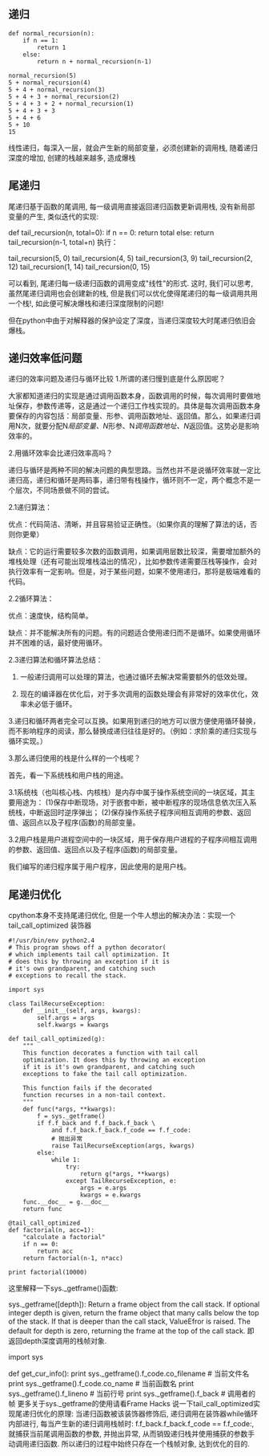## 递归
```
def normal_recursion(n):
    if n == 1:
        return 1
    else:
        return n + normal_recursion(n-1)

normal_recursion(5)
5 + normal_recursion(4)
5 + 4 + normal_recursion(3)
5 + 4 + 3 + normal_recursion(2)
5 + 4 + 3 + 2 + normal_recursion(1)
5 + 4 + 3 + 3
5 + 4 + 6
5 + 10
15
```
线性递归，每深入一层，就会产生新的局部变量，必须创建新的调用栈, 随着递归深度的增加, 创建的栈越来越多, 造成爆栈

## 尾递归
尾递归基于函数的尾调用, 每一级调用直接返回递归函数更新调用栈, 没有新局部变量的产生, 类似迭代的实现:

def tail_recursion(n, total=0):
    if n == 0:
        return total
    else:
        return tail_recursion(n-1, total+n)
执行：

tail_recursion(5, 0)
tail_recursion(4, 5)
tail_recursion(3, 9)
tail_recursion(2, 12)
tail_recursion(1, 14)
tail_recursion(0, 15)

可以看到, 尾递归每一级递归函数的调用变成"线性"的形式. 这时, 我们可以思考, 虽然尾递归调用也会创建新的栈, 但是我们可以优化使得尾递归的每一级调用共用一个栈!, 如此便可解决爆栈和递归深度限制的问题!

但在python中由于对解释器的保护设定了深度，当递归深度较大时尾递归依旧会爆栈。

## 递归效率低问题
[](http://www.cnblogs.com/BeyondAnyTime/archive/2012/05/19/2508807.html)
递归的效率问题及递归与循环比较
1.所谓的递归慢到底是什么原因呢？

大家都知道递归的实现是通过调用函数本身，函数调用的时候，每次调用时要做地址保存，参数传递等，这是通过一个递归工作栈实现的。具体是每次调用函数本身要保存的内容包括：局部变量、形参、调用函数地址、返回值。那么，如果递归调用N次，就要分配N*局部变量、N*形参、N*调用函数地址、N*返回值。这势必是影响效率的。



2.用循环效率会比递归效率高吗？

递归与循环是两种不同的解决问题的典型思路。当然也并不是说循环效率就一定比递归高，递归和循环是两码事，递归带有栈操作，循环则不一定，两个概念不是一个层次，不同场景做不同的尝试。

2.1递归算法：

优点：代码简洁、清晰，并且容易验证正确性。（如果你真的理解了算法的话，否则你更晕）

缺点：它的运行需要较多次数的函数调用，如果调用层数比较深，需要增加额外的堆栈处理（还有可能出现堆栈溢出的情况），比如参数传递需要压栈等操作，会对执行效率有一定影响。但是，对于某些问题，如果不使用递归，那将是极端难看的代码。

2.2循环算法：

优点：速度快，结构简单。

缺点：并不能解决所有的问题。有的问题适合使用递归而不是循环。如果使用循环并不困难的话，最好使用循环。

2.3递归算法和循环算法总结：

1. 一般递归调用可以处理的算法，也通过循环去解决常需要额外的低效处理。

2. 现在的编译器在优化后，对于多次调用的函数处理会有非常好的效率优化，效率未必低于循环。

3.递归和循环两者完全可以互换。如果用到递归的地方可以很方便使用循环替换，而不影响程序的阅读，那么替换成递归往往是好的。（例如：求阶乘的递归实现与循环实现。）



3.那么递归使用的栈是什么样的一个栈呢？

首先，看一下系统栈和用户栈的用途。

3.1系统栈（也叫核心栈、内核栈）是内存中属于操作系统空间的一块区域，其主要用途为： (1)保存中断现场，对于嵌套中断，被中断程序的现场信息依次压入系统栈，中断返回时逆序弹出； (2)保存操作系统子程序间相互调用的参数、返回值、返回点以及子程序(函数)的局部变量。

3.2用户栈是用户进程空间中的一块区域，用于保存用户进程的子程序间相互调用的参数、返回值、返回点以及子程序(函数)的局部变量。

我们编写的递归程序属于用户程序，因此使用的是用户栈。

## 尾递归优化
[](https://segmentfault.com/a/1190000007641519)
cpython本身不支持尾递归优化, 但是一个牛人想出的解决办法：实现一个 tail_call_optimized 装饰器


```
#!/usr/bin/env python2.4
# This program shows off a python decorator(
# which implements tail call optimization. It
# does this by throwing an exception if it is
# it's own grandparent, and catching such
# exceptions to recall the stack.

import sys

class TailRecurseException:
    def __init__(self, args, kwargs):
        self.args = args
        self.kwargs = kwargs

def tail_call_optimized(g):
    """
    This function decorates a function with tail call
    optimization. It does this by throwing an exception
    if it is it's own grandparent, and catching such
    exceptions to fake the tail call optimization.

    This function fails if the decorated
    function recurses in a non-tail context.
    """
    def func(*args, **kwargs):
        f = sys._getframe()
        if f.f_back and f.f_back.f_back \
            and f.f_back.f_back.f_code == f.f_code:
            # 抛出异常
            raise TailRecurseException(args, kwargs)
        else:
            while 1:
                try:
                    return g(*args, **kwargs)
                except TailRecurseException, e:
                    args = e.args
                    kwargs = e.kwargs
    func.__doc__ = g.__doc__
    return func

@tail_call_optimized
def factorial(n, acc=1):
    "calculate a factorial"
    if n == 0:
        return acc
    return factorial(n-1, n*acc)

print factorial(10000) 
```

这里解释一下sys._getframe()函数:

sys._getframe([depth]):
Return a frame object from the call stack.
If optional integer depth is given, return the frame object that many calls below the top of the stack.
If that is deeper than the call stack, ValueEfror is raised. The default for depth is zero,
returning the frame at the top of the call stack.
即返回depth深度调用的栈帧对象.

import sys

def get_cur_info():
    print sys._getframe().f_code.co_filename  # 当前文件名
    print sys._getframe().f_code.co_name  # 当前函数名
    print sys._getframe().f_lineno # 当前行号
    print sys._getframe().f_back # 调用者的帧
更多关于sys._getframe的使用请看Frame Hacks
说一下tail_call_optimized实现尾递归优化的原理: 当递归函数被该装饰器修饰后, 递归调用在装饰器while循环内部进行, 每当产生新的递归调用栈帧时: f.f_back.f_back.f_code == f.f_code:, 就捕获当前尾调用函数的参数, 并抛出异常, 从而销毁递归栈并使用捕获的参数手动调用递归函数. 所以递归的过程中始终只存在一个栈帧对象, 达到优化的目的.
